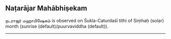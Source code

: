 ## Naṭarājar Mahābhiṣekam
நடராஜர் மஹாபிஷேகம் is observed on Śukla-Caturdaśī tithi of Siṃhaḥ (solar) month (sunrise (default)/puurvaviddha (default)).



---
